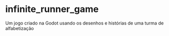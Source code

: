 # infinite_runner_game
Um jogo criado na Godot usando os desenhos e histórias de uma turma de alfabetização 
